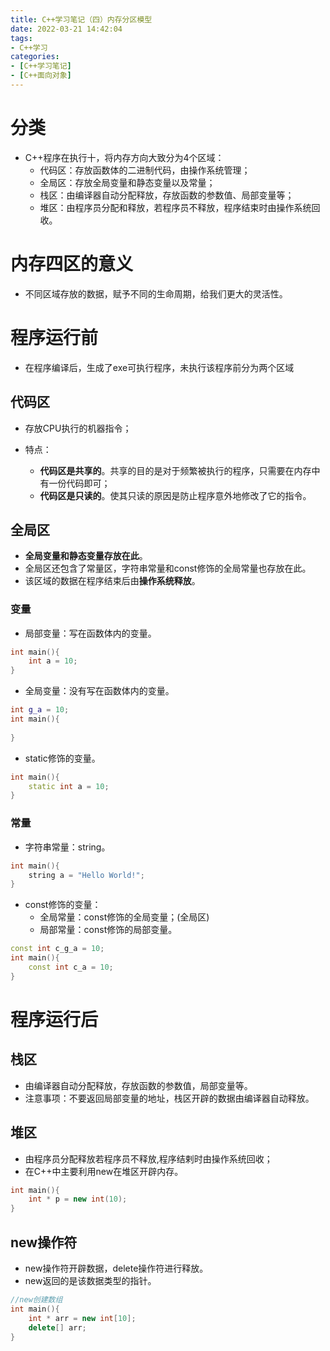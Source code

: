 ```yaml
---
title: C++学习笔记（四）内存分区模型
date: 2022-03-21 14:42:04
tags:
- C++学习
categories:
- [C++学习笔记]
- [C++面向对象]
---
```


# 分类

* C++程序在执行十，将内存方向大致分为4个区域：
    * 代码区：存放函数体的二进制代码，由操作系统管理；
    * 全局区：存放全局变量和静态变量以及常量；
    * 栈区：由编译器自动分配释放，存放函数的参数值、局部变量等；
    * 堆区：由程序员分配和释放，若程序员不释放，程序结束时由操作系统回收。

# 内存四区的意义

* 不同区域存放的数据，赋予不同的生命周期，给我们更大的灵活性。

# 程序运行前

* 在程序编译后，生成了exe可执行程序，未执行该程序前分为两个区域

## 代码区

* 存放CPU执行的机器指令；

* 特点：
    * **代码区是共享的**。共享的目的是对于频繁被执行的程序，只需要在内存中有一份代码即可；
    * **代码区是只读的**。使其只读的原因是防止程序意外地修改了它的指令。

## 全局区

* **全局变量和静态变量存放在此**。
* 全局区还包含了常量区，字符串常量和const修饰的全局常量也存放在此。
* 该区域的数据在程序结束后由**操作系统释放**。

### 变量

* 局部变量：写在函数体内的变量。

```c++
int main(){
    int a = 10;
}
```

* 全局变量：没有写在函数体内的变量。

```c++
int g_a = 10;
int main(){
    
}
```

* static修饰的变量。

```c++
int main(){
    static int a = 10;
}
```

### 常量

* 字符串常量：string。

```c++
int main(){
    string a = "Hello World!";
}
```

* const修饰的变量：
    * 全局常量：const修饰的全局变量；(全局区)
    * 局部常量：const修饰的局部变量。

```c++
const int c_g_a = 10;
int main(){
    const int c_a = 10;
}
```

# 程序运行后

## 栈区

* 由编译器自动分配释放，存放函数的参数值，局部变量等。
* 注意事项：不要返回局部变量的地址，栈区开辟的数据由编译器自动释放。

## 堆区

* 由程序员分配释放若程序员不释放,程序结剌时由操作系统回收；
* 在C++中主要利用new在堆区开辟内存。

```c++
int main(){
    int * p = new int(10);
}
```

## new操作符

* new操作符开辟数据，delete操作符进行释放。
* new返回的是该数据类型的指针。

```c++
//new创建数组
int main(){
    int * arr = new int[10];
    delete[] arr;
}
```
